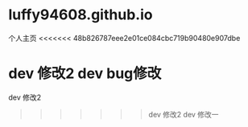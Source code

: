 # luffy94608.github.io
个人主页
<<<<<<< 48b826787eee2e01ce084cbc719b90480e907dbe


dev 修改2
dev bug修改
=======
dev 修改2
>>>>>>> dev 修改2
dev 修改一
